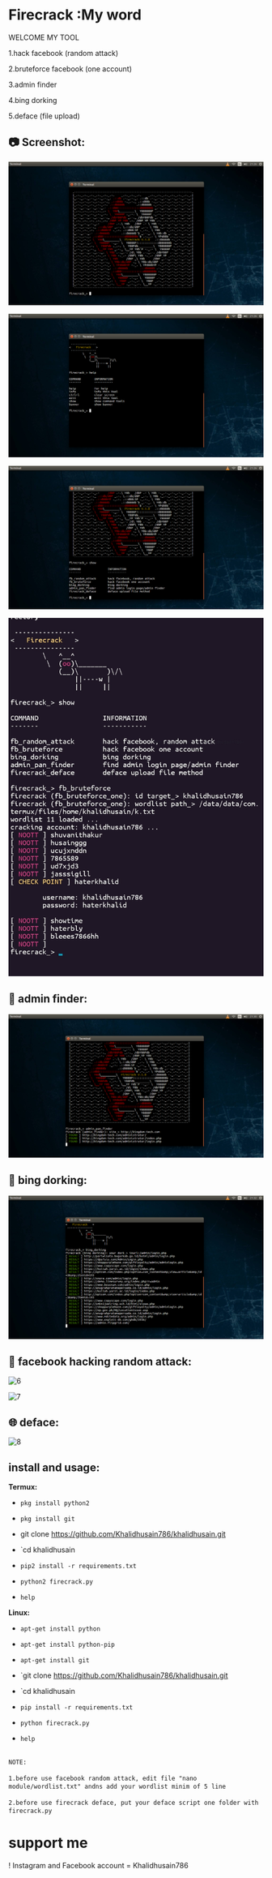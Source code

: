 # Firecrack :My word
 
 WELCOME MY TOOL 
 
1.hack facebook (random attack)

2.bruteforce facebook (one account)

3.admin finder

4.bing dorking

5.deface (file upload)



## :camera: Screenshot:

![1](https://github.com/Khalidhusain786/khalidhusain/blob/main/1.png)

![2](https://github.com/Khalidhusain786/khalidhusain/blob/main/2.png)

![3](https://github.com/Khalidhusain786/khalidhusain/blob/main/3.png)

![4](https://github.com/Khalidhusain786/khalidhusain/blob/main/4.png)
## :mag_right: admin finder:

![5](https://github.com/Khalidhusain786/khalidhusain/blob/main/admin_pan.png)

## :page_with_curl: bing dorking:

![6](https://github.com/Khalidhusain786/khalidhusain/blob/main/dorking.png)

## :game_die: facebook hacking random attack:

![6](https://github.com/khalidhusain/Firecrack/blob/master/img/random_1.png)

![7](https://github.com/khalidhusain/Firecrack/blob/master/img/random_2.png)

## :globe_with_meridians: deface:

![8](https://github.com/khalidhusain/Firecrack/blob/master/img/deface.png)

## install and usage:

**Termux:**

* `pkg install python2`

* `pkg install git`

* git clone https://github.com/Khalidhusain786/khalidhusain.git

* `cd khalidhusain

* `pip2 install -r requirements.txt`

* `python2 firecrack.py`

* `help`

**Linux:**

* `apt-get install python`

* `apt-get install python-pip`

* `apt-get install git`

* `git clone https://github.com/Khalidhusain786/khalidhusain.git

* `cd khalidhusain

* `pip install -r requirements.txt`

* `python firecrack.py`

* `help`

```

NOTE:

1.before use facebook random attack, edit file "nano module/wordlist.txt" andns add your wordlist minim of 5 line

2.before use firecrack deface, put your deface script one folder with firecrack.py

```

# support me

! Instagram and Facebook account = Khalidhusain786
